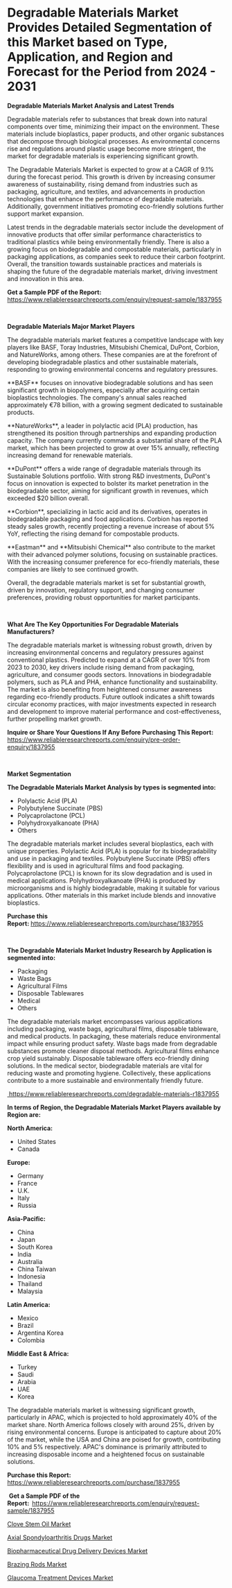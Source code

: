 <p><h1>Degradable Materials Market Provides Detailed Segmentation of this Market based on Type, Application, and Region and Forecast for the Period from 2024 - 2031</h1></p><p><strong>Degradable Materials Market Analysis and Latest Trends</strong></p>
<p><p>Degradable materials refer to substances that break down into natural components over time, minimizing their impact on the environment. These materials include bioplastics, paper products, and other organic substances that decompose through biological processes. As environmental concerns rise and regulations around plastic usage become more stringent, the market for degradable materials is experiencing significant growth. </p><p>The Degradable Materials Market is expected to grow at a CAGR of 9.1% during the forecast period. This growth is driven by increasing consumer awareness of sustainability, rising demand from industries such as packaging, agriculture, and textiles, and advancements in production technologies that enhance the performance of degradable materials. Additionally, government initiatives promoting eco-friendly solutions further support market expansion.</p><p>Latest trends in the degradable materials sector include the development of innovative products that offer similar performance characteristics to traditional plastics while being environmentally friendly. There is also a growing focus on biodegradable and compostable materials, particularly in packaging applications, as companies seek to reduce their carbon footprint. Overall, the transition towards sustainable practices and materials is shaping the future of the degradable materials market, driving investment and innovation in this area.</p></p>
<p><strong>Get a Sample PDF of the Report:&nbsp;</strong> <a href="https://www.reliableresearchreports.com/enquiry/request-sample/1837955?utm_campaign=12&utm_medium=2&utm_source=Github&utm_content=ia&utm_term=09112024&utm_id=degradable-materials">https://www.reliableresearchreports.com/enquiry/request-sample/1837955</a></p>
<p>&nbsp;</p>
<p><strong>Degradable Materials Major Market Players</strong></p>
<p><p>The degradable materials market features a competitive landscape with key players like BASF, Toray Industries, Mitsubishi Chemical, DuPont, Corbion, and NatureWorks, among others. These companies are at the forefront of developing biodegradable plastics and other sustainable materials, responding to growing environmental concerns and regulatory pressures.</p><p>**BASF** focuses on innovative biodegradable solutions and has seen significant growth in biopolymers, especially after acquiring certain bioplastics technologies. The company's annual sales reached approximately €78 billion, with a growing segment dedicated to sustainable products.</p><p>**NatureWorks**, a leader in polylactic acid (PLA) production, has strengthened its position through partnerships and expanding production capacity. The company currently commands a substantial share of the PLA market, which has been projected to grow at over 15% annually, reflecting increasing demand for renewable materials.</p><p>**DuPont** offers a wide range of degradable materials through its Sustainable Solutions portfolio. With strong R&D investments, DuPont's focus on innovation is expected to bolster its market penetration in the biodegradable sector, aiming for significant growth in revenues, which exceeded $20 billion overall.</p><p>**Corbion**, specializing in lactic acid and its derivatives, operates in biodegradable packaging and food applications. Corbion has reported steady sales growth, recently projecting a revenue increase of about 5% YoY, reflecting the rising demand for compostable products.</p><p>**Eastman** and **Mitsubishi Chemical** also contribute to the market with their advanced polymer solutions, focusing on sustainable practices. With the increasing consumer preference for eco-friendly materials, these companies are likely to see continued growth.</p><p>Overall, the degradable materials market is set for substantial growth, driven by innovation, regulatory support, and changing consumer preferences, providing robust opportunities for market participants.</p></p>
<p>&nbsp;</p>
<p><strong>What Are The Key Opportunities For Degradable Materials Manufacturers?</strong></p>
<p><p>The degradable materials market is witnessing robust growth, driven by increasing environmental concerns and regulatory pressures against conventional plastics. Predicted to expand at a CAGR of over 10% from 2023 to 2030, key drivers include rising demand from packaging, agriculture, and consumer goods sectors. Innovations in biodegradable polymers, such as PLA and PHA, enhance functionality and sustainability. The market is also benefiting from heightened consumer awareness regarding eco-friendly products. Future outlook indicates a shift towards circular economy practices, with major investments expected in research and development to improve material performance and cost-effectiveness, further propelling market growth.</p></p>
<p><strong>Inquire or Share Your Questions If Any Before Purchasing This Report:</strong> <a href="https://www.reliableresearchreports.com/enquiry/pre-order-enquiry/1837955?utm_campaign=12&utm_medium=2&utm_source=Github&utm_content=ia&utm_term=09112024&utm_id=degradable-materials">https://www.reliableresearchreports.com/enquiry/pre-order-enquiry/1837955</a></p>
<p>&nbsp;</p>
<p><strong>Market Segmentation</strong></p>
<p><strong>The Degradable Materials Market Analysis by types is segmented into:</strong></p>
<p><ul><li>Polylactic Acid (PLA)</li><li>Polybutylene Succinate (PBS)</li><li>Polycaprolactone (PCL)</li><li>Polyhydroxyalkanoate (PHA)</li><li>Others</li></ul></p>
<p><p>The degradable materials market includes several bioplastics, each with unique properties. Polylactic Acid (PLA) is popular for its biodegradability and use in packaging and textiles. Polybutylene Succinate (PBS) offers flexibility and is used in agricultural films and food packaging. Polycaprolactone (PCL) is known for its slow degradation and is used in medical applications. Polyhydroxyalkanoate (PHA) is produced by microorganisms and is highly biodegradable, making it suitable for various applications. Other materials in this market include blends and innovative bioplastics.</p></p>
<p><strong>Purchase this Report:&nbsp;</strong><a href="https://www.reliableresearchreports.com/purchase/1837955?utm_campaign=12&utm_medium=2&utm_source=Github&utm_content=ia&utm_term=09112024&utm_id=degradable-materials">https://www.reliableresearchreports.com/purchase/1837955</a></p>
<p>&nbsp;</p>
<p><strong>The Degradable Materials Market Industry Research by Application is segmented into:</strong></p>
<p><ul><li>Packaging</li><li>Waste Bags</li><li>Agricultural Films</li><li>Disposable Tablewares</li><li>Medical</li><li>Others</li></ul></p>
<p><p>The degradable materials market encompasses various applications including packaging, waste bags, agricultural films, disposable tableware, and medical products. In packaging, these materials reduce environmental impact while ensuring product safety. Waste bags made from degradable substances promote cleaner disposal methods. Agricultural films enhance crop yield sustainably. Disposable tableware offers eco-friendly dining solutions. In the medical sector, biodegradable materials are vital for reducing waste and promoting hygiene. Collectively, these applications contribute to a more sustainable and environmentally friendly future.</p></p>
<p><a href="https://www.reliableresearchreports.com/degradable-materials-r1837955?utm_campaign=12&utm_medium=2&utm_source=Github&utm_content=ia&utm_term=09112024&utm_id=degradable-materials">&nbsp;https://www.reliableresearchreports.com/degradable-materials-r1837955</a></p>
<p><strong>In terms of Region, the Degradable Materials Market Players available by Region are:</strong></p>
<p>
    <p> <strong> North America: </strong>
        <ul>
            <li>United States</li>
            <li>Canada</li>
        </ul>
        </p> 
    <p> <strong> Europe: </strong>
        <ul>
            <li>Germany</li>
            <li>France</li>
            <li>U.K.</li>
            <li>Italy</li>
            <li>Russia</li>
        </ul>
        </p> 
    <p> <strong> Asia-Pacific: </strong>
        <ul>
            <li>China</li>
            <li>Japan</li>
            <li>South Korea</li>
            <li>India</li>
            <li>Australia</li>
            <li>China Taiwan</li>
            <li>Indonesia</li>
            <li>Thailand</li>
            <li>Malaysia</li>
        </ul>
        </p> 
    <p> <strong> Latin America: </strong>
        <ul>
            <li>Mexico</li>
            <li>Brazil</li>
            <li>Argentina Korea</li>
            <li>Colombia</li>
        </ul>
        </p> 
    <p> <strong> Middle East & Africa: </strong>
        <ul>
            <li>Turkey</li>
            <li>Saudi</li>
            <li>Arabia</li>
            <li>UAE</li>
            <li>Korea</li>
        </ul>
    </p>
    </p>
<p><p>The degradable materials market is witnessing significant growth, particularly in APAC, which is projected to hold approximately 40% of the market share. North America follows closely with around 25%, driven by rising environmental concerns. Europe is anticipated to capture about 20% of the market, while the USA and China are poised for growth, contributing 10% and 5% respectively. APAC's dominance is primarily attributed to increasing disposable income and a heightened focus on sustainable solutions.</p></p>
<p><strong>Purchase this Report: </strong><a href="https://www.reliableresearchreports.com/purchase/1837955?utm_campaign=12&utm_medium=2&utm_source=Github&utm_content=ia&utm_term=09112024&utm_id=degradable-materials">https://www.reliableresearchreports.com/purchase/1837955</a></p>
<p>&nbsp;<strong>Get a Sample PDF of the Report:&nbsp;&nbsp;</strong><a href="https://www.reliableresearchreports.com/enquiry/request-sample/1837955?utm_campaign=12&utm_medium=2&utm_source=Github&utm_content=ia&utm_term=09112024&utm_id=degradable-materials">https://www.reliableresearchreports.com/enquiry/request-sample/1837955</a></p>
<p><strong></strong></p>
<p><p><a href="https://github.com/shauntarfpso/Market-Research-Report-List-1/blob/main/clove-stem-oil-market.md?utm_campaign=12&utm_medium=2&utm_source=Github&utm_content=ia&utm_term=09112024&utm_id=degradable-materials">Clove Stem Oil Market</a></p><p><a href="https://www.linkedin.com/pulse/axial-spondyloarthritis-drugs-market-global-share-ranking-i9x9e?utm_campaign=12&utm_medium=2&utm_source=Github&utm_content=ia&utm_term=09112024&utm_id=degradable-materials">Axial Spondyloarthritis Drugs Market</a></p><p><a href="https://issuu.com/reportprime-2/docs/biopharmaceutical-drug-delivery-dev_374ae81d255eb3?utm_campaign=12&utm_medium=2&utm_source=Github&utm_content=ia&utm_term=09112024&utm_id=degradable-materials">Biopharmaceutical Drug Delivery Devices Market</a></p><p><a href="https://github.com/keitelmoprotinu/Market-Research-Report-List-1/blob/main/brazing-rods-market.md?utm_campaign=12&utm_medium=2&utm_source=Github&utm_content=ia&utm_term=09112024&utm_id=degradable-materials">Brazing Rods Market</a></p><p><a href="https://issuu.com/reportprime-2/docs/glaucoma-treatment-devices-market-s_1281815538ab37?utm_campaign=12&utm_medium=2&utm_source=Github&utm_content=ia&utm_term=09112024&utm_id=degradable-materials">Glaucoma Treatment Devices Market</a></p></p>